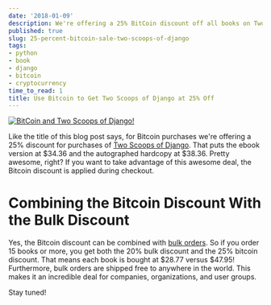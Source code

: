 ```yaml
---
date: '2018-01-09'
description: We're offering a 25% BitCoin discount off all books on Two Scoops Press.
published: true
slug: 25-percent-bitcoin-sale-two-scoops-of-django
tags:
- python
- book
- django
- bitcoin
- cryptocurrency
time_to_read: 1
title: Use Bitcoin to Get Two Scoops of Django at 25% Off
---
```


[![BitCoin and Two Scoops of Django!](/images/bitcointsd111.png)](/25-percent-bitcoin-sale-two-scoops-of-django.html)

Like the title of this blog post says, for Bitcoin purchases we're
offering a 25% discount for purchases of [Two Scoops of
Django](https://www.roygreenfeld.com/products/two-scoops-of-django-1-11).
That puts the ebook version at $34.36 and the autographed hardcopy at
$38.36. Pretty awesome, right? If you want to take advantage of this
awesome deal, the Bitcoin discount is applied during checkout.

Combining the Bitcoin Discount With the Bulk Discount
=====================================================

Yes, the Bitcoin discount can be combined with [bulk
orders](https://www.roygreenfeld.com/products/two-scoops-of-django-1-11?variant=42846677327).
So if you order 15 books or more, you get both the 20% bulk discount and
the 25% bitcoin discount. That means each book is bought at $28.77
versus $47.95! Furthermore, bulk orders are shipped free to anywhere in
the world. This makes it an incredible deal for companies,
organizations, and user groups.

Stay tuned!

